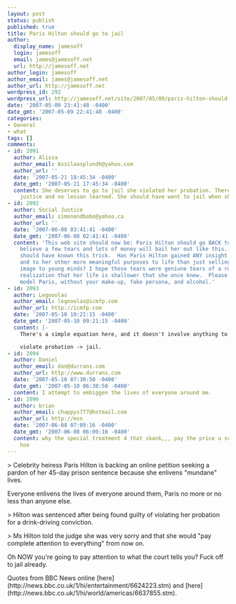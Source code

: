 ```yaml
---
layout: post
status: publish
published: true
title: Paris Hilton should go to jail
author:
  display_name: jamesoff
  login: jamesoff
  email: james@jamesoff.net
  url: http://jamesoff.net
author_login: jamesoff
author_email: james@jamesoff.net
author_url: http://jamesoff.net
wordpress_id: 292
wordpress_url: http://jamesoff.net/site/2007/05/09/paris-hilton-should-go-to-jail/
date: '2007-05-09 23:41:48 -0400'
date_gmt: '2007-05-09 22:41:48 -0400'
categories:
- General
- what
tags: []
comments:
- id: 2091
  author: Alissa
  author_email: Assilaasplundh@yahoo.com
  author_url: ''
  date: '2007-05-21 18:45:34 -0400'
  date_gmt: '2007-05-21 17:45:34 -0400'
  content: She deserves to go to jail she violated her probation. There would be no
    justice and no lesson learned. She should have went to jail when she got sentenced!
- id: 2092
  author: Social Justice
  author_email: simonandbobo@yahoo.ca
  author_url: ''
  date: '2007-06-08 03:41:41 -0400'
  date_gmt: '2007-06-08 02:41:41 -0400'
  content: 'This web site should now be: Paris Hilton should go BACK to jail.  Can''t
    believe a few tears and lots of money will bail her out like this...Martha Stewart
    should have known this trick.  Has Paris Hilton gained ANY insight to her behaviour,
    and to her other more meaningful purposes to life than just selling a superficial
    image to young minds? I hope those tears were geniune tears of a rude awakening&#47;
    realization that her life is shallower that she once knew.  Please be a TRUE role
    model Paris, without your make-up, fake persona, and alcohol.'
- id: 2093
  author: Legooolas
  author_email: legooolas@icmfp.com
  author_url: http://icmfp.com
  date: '2007-05-10 10:21:15 -0400'
  date_gmt: '2007-05-10 09:21:15 -0400'
  content: |-
    There's a simple equation here, and it doesn't involve anything to do with fame or fans:

    violate probation -> jail.
- id: 2094
  author: Daniel
  author_email: dan@durrans.com
  author_url: http://www.durrans.com
  date: '2007-05-10 07:30:50 -0400'
  date_gmt: '2007-05-10 06:30:50 -0400'
  content: I attempt to embiggen the lives of everyone around me.
- id: 2096
  author: brian
  author_email: chappys777@hotmail.com
  author_url: http://msn
  date: '2007-06-08 07:09:16 -0400'
  date_gmt: '2007-06-08 06:09:16 -0400'
  content: why the special treatment 4 that skank,,, pay the price u scrony brestless
    hoe
---
```

<p>> Celebrity heiress Paris Hilton is backing an online petition seeking a pardon of her 45-day prison sentence because she enlivens "mundane" lives.</p>
<p>Everyone enlivens the lives of everyone around them, Paris no more or no less than anyone else.</p>
<p>> Hilton was sentenced after being found guilty of violating her probation for a drink-driving conviction.</p>
<p>> Ms Hilton told the judge she was very sorry and that she would "pay complete attention to everything" from now on.</p>
<p>Oh NOW you're going to pay attention to what the court tells you? Fuck off to jail already.</p>
<p>Quotes from BBC News online [here](http:&#47;&#47;news.bbc.co.uk&#47;1&#47;hi&#47;entertainment&#47;6624223.stm) and [here](http:&#47;&#47;news.bbc.co.uk&#47;1&#47;hi&#47;world&#47;americas&#47;6637855.stm).</p>

